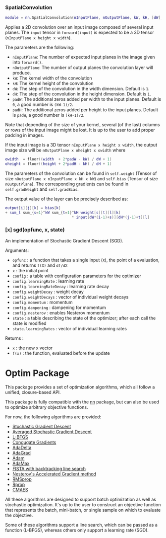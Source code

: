 <a name="nn.SpatialConvolution"></a>
### SpatialConvolution ###

```lua
module = nn.SpatialConvolution(nInputPlane, nOutputPlane, kW, kH, [dW], [dH], [padW], [padH])
```

Applies a 2D convolution over an input image composed of several input planes. The `input` tensor in
`forward(input)` is expected to be a 3D tensor (`nInputPlane x height x width`).

The parameters are the following:
* `nInputPlane`: The number of expected input planes in the image given into `forward()`.
* `nOutputPlane`: The number of output planes the convolution layer will produce.
* `kW`: The kernel width of the convolution
* `kH`: The kernel height of the convolution
* `dW`: The step of the convolution in the width dimension. Default is `1`.
* `dH`: The step of the convolution in the height dimension. Default is `1`.
* `padW`: The additional zeros added per width to the input planes. Default is `0`, a good number is `(kW-1)/2`.
* `padH`: The additional zeros added per height to the input planes. Default is `padW`, a good number is `(kH-1)/2`.

Note that depending of the size of your kernel, several (of the last)
columns or rows of the input image might be lost. It is up to the user to
add proper padding in images.

If the input image is a 3D tensor `nInputPlane x height x width`, the output image size
will be `nOutputPlane x oheight x owidth` where
```lua
owidth  = floor((width  + 2*padW - kW) / dW + 1)
oheight = floor((height + 2*padH - kH) / dH + 1)
```

The parameters of the convolution can be found in `self.weight` (Tensor of
size `nOutputPlane x nInputPlane x kH x kW`) and `self.bias` (Tensor of
size `nOutputPlane`). The corresponding gradients can be found in
`self.gradWeight` and `self.gradBias`.

The output value of the layer can be precisely described as:
```lua
output[i][j][k] = bias[k]
+ sum_l sum_{s=1}^kW sum_{t=1}^kH weight[s][t][l][k]
                              * input[dW*(i-1)+s)][dH*(j-1)+t][l]
```

<a name='optim.sgd'></a>
### [x] sgd(opfunc, x, state)

An implementation of Stochastic Gradient Descent (SGD).

Arguments:

* `opfunc` : a function that takes a single input (`X`), the point of a evaluation, and returns `f(X)` and `df/dX`
* `x`      : the initial point
* `config` : a table with configuration parameters for the optimizer
* `config.learningRate`      : learning rate
* `config.learningRateDecay` : learning rate decay
* `config.weightDecay`       : weight decay
* `config.weightDecays`      : vector of individual weight decays
* `config.momentum`          : momentum
* `config.dampening`         : dampening for momentum
* `config.nesterov`          : enables Nesterov momentum
* `state`  : a table describing the state of the optimizer; after each call the state is modified
* `state.learningRates`      : vector of individual learning rates

Returns :

* `x`     : the new x vector
* `f(x)`  : the function, evaluated before the update

<a name='optim.dok'></a>
# Optim Package

This package provides a set of optimization algorithms, which all follow
a unified, closure-based API.

This package is fully compatible with the [nn](http://nn.readthedocs.org) package, but can also be
used to optimize arbitrary objective functions.

For now, the following algorithms are provided:

* [Stochastic Gradient Descent](#optim.sgd)
* [Averaged Stochastic Gradient Descent](#optim.asgd)
* [L-BFGS](#optim.lbfgs)
* [Congugate Gradients](#optim.cg)
* [AdaDelta](#optim.adadelta)
* [AdaGrad](#optim.adagrad)
* [Adam](#optim.adam)
* [AdaMax](#optim.adamax)
* [FISTA with backtracking line search](#optim.FistaLS)
* [Nesterov's Accelerated Gradient method](#optim.nag)
* [RMSprop](#optim.rmsprop)
* [Rprop](#optim.rprop)
* [CMAES](#optim.cmaes)

All these algorithms are designed to support batch optimization as
well as stochastic optimization. It's up to the user to construct an
objective function that represents the batch, mini-batch, or single sample
on which to evaluate the objective.

Some of these algorithms support a line search, which can be passed as
a function (L-BFGS), whereas others only support a learning rate (SGD).

